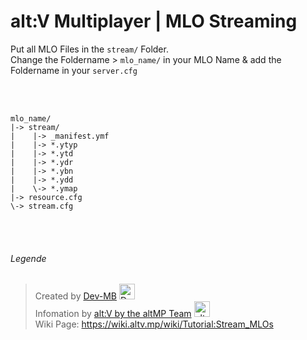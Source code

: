 # alt:V Multiplayer | MLO Streaming

Put all MLO Files in the `stream/` Folder.
<br>
Change the Foldername > `mlo_name/` in your MLO Name & add the Foldername in your `server.cfg`

<br><br>
```
mlo_name/
|-> stream/
|    |-> _manifest.ymf
|    |-> *.ytyp
|    |-> *.ytd
|    |-> *.ydr
|    |-> *.ybn
|    |-> *.ydd
|    \-> *.ymap
|-> resource.cfg
\-> stream.cfg
```

<br><br>

###### Legende

> Created by [Dev-MB](https://dev-mb.dev)
    <a href="https://github.com/dev-mb"><img src="https://cdn.mbdev.cc/cdn/mb/mb.glitch.gif" width="25px;" alt="Dev-MB"/></a> <br>
> Infomation by [alt:V by the altMP Team](https://altv.mp/#/)
    <a href="https://github.com/altMP"><img src="https://cdn.mbdev.cc/cdn/altv.svg" width="25px;" alt="altMP"/></a> <br>
> Wiki Page: https://wiki.altv.mp/wiki/Tutorial:Stream_MLOs
